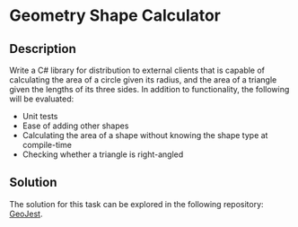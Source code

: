 # Geometry Shape Calculator

## Description

Write a C# library for distribution to external clients that is capable of calculating the area of a circle given its radius, and the area of a triangle given the lengths of its three sides. In addition to functionality, the following will be evaluated:

- Unit tests
- Ease of adding other shapes
- Calculating the area of a shape without knowing the shape type at compile-time
- Checking whether a triangle is right-angled

## Solution

The solution for this task can be explored in the following repository: [GeoJest](https://github.com/alexempie/GeoJest).
